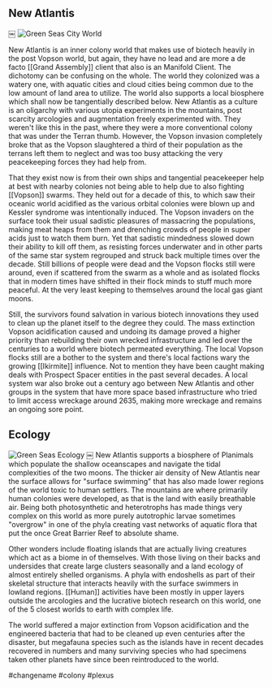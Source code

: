## New Atlantis
￼
![Green Seas City World](/Stellar_Abyss_Setting_Bible/Photo_Directory/NewAtlantis.JPG "Green Seas City World")

New Atlantis is an inner colony world that makes use of biotech heavily in the post Vopson world, but again, they have no lead and are more a de facto [[Grand Assembly]] client that also is an Manifold Client.  The dichotomy can be confusing on the whole.  The world they colonized was a watery one, with aquatic cities and cloud cities being common due to the low amount of land area to utilize.  The world also supports a local biosphere which shall now be tangentially described below.  New Atlantis as a culture is an oligarchy with various utopia experiments in the mountains, post scarcity arcologies and augmentation freely experimented with.  They weren't like this in the past, where they were a more conventional colony that was under the Terran thumb.  However, the Vopson invasion completely broke that as the Vopson slaughtered a third of their population as the terrans left them to neglect and was too busy attacking the very peacekeeping forces they had help from.  

That they exist now is from their own ships and tangential peacekeeper help at best with nearby colonies not being able to help due to also fighting [[Vopson]] swarms.  They held out for a decade of this, to which saw their oceanic world acidified as the various orbital colonies were blown up and Kessler syndrome was intentionally induced.  The Vopson invaders on the surface took their usual sadistic pleasures of massacring the populations, making meat heaps from them and drenching crowds of people in super acids just to watch them burn.  Yet that sadistic mindedness slowed down their ability to kill off them, as resisting forces underwater and in other parts of the same star system regrouped and struck back multiple times over the decade.  Still billions of people were dead and the Vopson flocks still were around, even if scattered from the swarm as a whole and as isolated flocks that in modern times have shifted in their flock minds to stuff much more peaceful.  At the very least keeping to themselves around the local gas giant moons.  

Still, the survivors found salvation in various biotech innovations they used to clean up the planet itself to the degree they could.  The mass extinction Vopson acidification caused and undoing its damage proved a higher priority than rebuilding their own wrecked infrastructure and led over the centuries to a world where biotech permeated everything.  The local Vopson flocks still are a bother to the system and there's local factions wary the growing [[Ikirmite]] influence.  Not to mention they have been caught making deals with Prospect Spacer entities in the past several decades.  A local system war also broke out a century ago between New Atlantis and other groups in the system that have more space based infrastructure who tried to limit access wreckage around 2635, making more wreckage and remains an ongoing sore point.

## Ecology

![Green Seas Ecology](/Stellar_Abyss_Setting_Bible/Photo_Directory/NewAtlantisEcology.JPG "Green Seas Ecology")
 ￼
New Atlantis supports a biosphere of Planimals which populate the shallow oceanscapes and navigate the tidal complexities of the two moons.  The thicker air density of New Atlantis near the surface allows for "surface swimming" that has also made lower regions of the world toxic to human settlers.  The mountains are where primarily human colonies were developed, as that is the land with easily breathable air.  Being both photosynthetic and heterotrophs has made things very complex on this world as more purely autotrophic larvae sometimes "overgrow" in one of the phyla creating vast networks of aquatic flora that put the once Great Barrier Reef to absolute shame.  

Other wonders include floating islands that are actually living creatures which act as a biome in of themselves.  With those living on their backs and undersides that create large clusters seasonally and a land ecology of almost entirely shelled organisms.  A phyla with endoshells as part of their skeletal structure that interacts heavily with the surface swimmers in lowland regions.  [[Human]] activities have been mostly in upper layers outside the arcologies and the lucrative biotech research on this world, one of the 5 closest worlds to earth with complex life.    

The world suffered a major extinction from Vopson acidification and the engineered bacteria that had to be cleaned up even centuries after the disaster, but megafauna species such as the islands have in recent decades recovered in numbers and many surviving species who had specimens taken other planets have since been reintroduced to the world.  

#changename
#colony 
#plexus 
